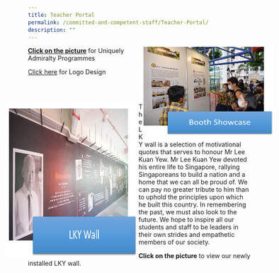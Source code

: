 ```yaml
---
title: Teacher Portal
permalink: /committed-and-competent-staff/Teacher-Portal/
description: ""
---
```

<a href="https://ogp-admiraltypri-staging.netlify.app/about-us/25th-anniversary-commemoration/booth-showcase/">
<img align="right" style="width:293px;height:200px;margin-right:-50px;" src="/images/test.png"></a>


**[Click on the picture](https://admiraltypri-moe-edu-sg-admin.cwp.sg/about-us/25th-anniversary-commemoration/booth-showcase)**&nbsp;for Uniquely Admiralty Programmes



[Click here](https://drive.google.com/file/d/1vdygqwFRX-i99LJGhRtfDyVmUGoIhd1E/view?usp=sharing)&nbsp;for Logo Design

<br> <br>


<a href="https://ogp-admiraltypri-staging.netlify.app/about-us/25th-anniversary-commemoration/booth-showcase/"></a>
<img align="left" style="width:300px;height:350px;margin-left:-50px;" src="/images/Test2.jpeg"> 
	
The LKY wall is a selection of motivational quotes that serves to honour Mr Lee Kuan Yew. Mr Lee Kuan Yew devoted his entire life to Singapore, rallying Singaporeans to build a nation and a home that we can all be proud of. We can pay no greater tribute to him than to uphold the principles upon which he built this country. In remembering the past, we must also look to the future. We hope to inspire all our students and staff to be leaders in their own strides and empathetic members of our society.


**Click on the picture**&nbsp;to view our newly installed LKY wall.